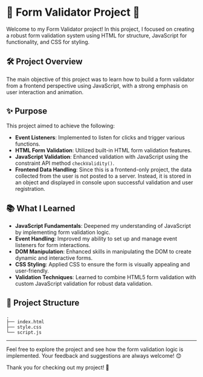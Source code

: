# 📝 Form Validator Project 📝

Welcome to my Form Validator project! In this project, I focused on creating a robust form validation system using HTML for structure, JavaScript for functionality, and CSS for styling.

## 🛠️ Project Overview

The main objective of this project was to learn how to build a form validator from a frontend perspective using JavaScript, with a strong emphasis on user interaction and animation.

## ✨ Purpose

This project aimed to achieve the following:

- **Event Listeners**: Implemented to listen for clicks and trigger various functions.
- **HTML Form Validation**: Utilized built-in HTML form validation features.
- **JavaScript Validation**: Enhanced validation with JavaScript using the constraint API method `checkValidity()`.
- **Frontend Data Handling**: Since this is a frontend-only project, the data collected from the user is not posted to a server. Instead, it is stored in an object and displayed in console upon successful validation and user registration.

## 📚 What I Learned

- **JavaScript Fundamentals**: Deepened my understanding of JavaScript by implementing form validation logic.
- **Event Handling**: Improved my ability to set up and manage event listeners for form interactions.
- **DOM Manipulation**: Enhanced skills in manipulating the DOM to create dynamic and interactive forms.
- **CSS Styling**: Applied CSS to ensure the form is visually appealing and user-friendly.
- **Validation Techniques**: Learned to combine HTML5 form validation with custom JavaScript validation for robust data validation.

## 📂 Project Structure

```plaintext
.
├── index.html
├── style.css
└── script.js
```

---

Feel free to explore the project and see how the form validation logic is implemented. Your feedback and suggestions are always welcome! 😊

Thank you for checking out my project! 🎉

